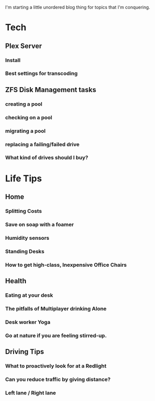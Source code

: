 I'm starting a little unordered blog thing for topics that I'm conquering. 

# Tech

## Plex Server

### Install

### Best settings for transcoding

## ZFS Disk Management tasks

### creating a pool

### checking on a pool

### migrating a pool

### replacing a failing/failed drive

### What kind of drives should I buy?

# Life Tips

## Home

### Splitting Costs

### Save on soap with a foamer

### Humidity sensors

### Standing Desks

### How to get high-class, Inexpensive Office Chairs

## Health

### Eating at your desk

### The pitfalls of Multiplayer drinking Alone

### Desk worker Yoga

### Go at nature if you are feeling stirred-up. 

## Driving Tips 

### What to proactively look for at a Redlight

### Can you reduce traffic by giving distance?

### Left lane / Right lane 

